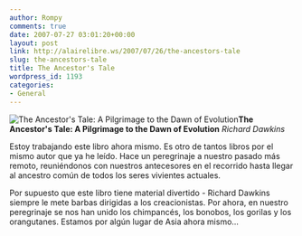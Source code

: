 ```yaml
---
author: Rompy
comments: true
date: 2007-07-27 03:01:20+00:00
layout: post
link: http://alairelibre.ws/2007/07/26/the-ancestors-tale
slug: the-ancestors-tale
title: The Ancestor's Tale
wordpress_id: 1193
categories:
- General
---
```


![The Ancestor's Tale: A Pilgrimage to the Dawn of Evolution](http://alairelibre.ws/wp-content/uploads/2007/07/6a00d414491232685e00e39897bb080005-199x300.jpg)**The Ancestor's Tale: A Pilgrimage to the Dawn of Evolution**
_Richard Dawkins_

Estoy trabajando este libro ahora mismo. Es otro de tantos libros por el mismo autor que ya he leído. Hace un peregrinaje a nuestro pasado más remoto, reuniéndonos con nuestros antecesores en el recorrido hasta llegar al ancestro común de todos los seres vivientes actuales.

Por supuesto que este libro tiene material divertido - Richard Dawkins siempre le mete barbas dirigidas a los creacionistas. Por ahora, en nuestro peregrinaje se nos han unido los chimpancés, los bonobos, los gorilas y los orangutanes. Estamos por algún lugar de Asia ahora mismo...
